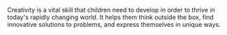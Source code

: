 Creativity is a vital skill that children need to develop in order to thrive in today's rapidly changing world. It helps them think outside the box, find innovative solutions to problems, and express themselves in unique ways.
